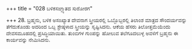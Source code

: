 +++
title = "028 ಬಳಿಕಸಙ್ಖ್ಯಾತದ ಸುರೋರಗ"

+++
28. ಬ್ರಹ್ಮನು, ಬಳಿಕ ಅಸಂಖ್ಯಾತ ದೇವನಾಗ ಸ್ತ್ರೀಯರಲ್ಲಿ ಒಬ್ಬೊಬ್ಬರಲ್ಲಿ ತಿಲಾಂಶ ಮಾತ್ರದ ಸೌಂದರ್ಯವನ್ನು ತೆಗೆದುಕೊಂಡು ಅದರಿಂದ ಒಬ್ಬ ಶ್ರೇಷ್ಠಳಾದ ಸ್ತ್ರೀಯನ್ನು ಸೃಷ್ಟಿಸಿದನು. ಆಕೆಯ ಹೆಸರು ತಿಲೋತ್ತಮೆಯೆಂದು ದೇವಸಮೂಹದಲ್ಲಿ ಪ್ರಸಿದ್ಧಿಯಾಯಿತು. ತುಂಬಿಗಳ ಗುಂಪನ್ನು ಹೋಲುವ ತಲೆಗೂದಲುಳ್ಳ ಅವಳಿಗೆ ಬ್ರಹ್ಮನು ಈ ಕಾರ್ಯವನ್ನು ನೇಮಿಸಿದನು.